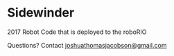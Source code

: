 # Sidewinder
2017 Robot Code that is deployed to the roboRIO

Questions? Contact joshuathomasjacobson@gmail.com
